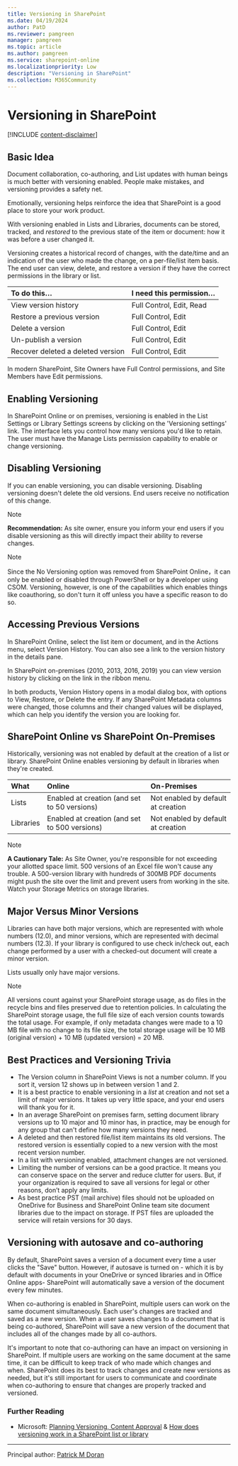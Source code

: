 ```yaml
---
title: Versioning in SharePoint
ms.date: 04/19/2024
author: PatD
ms.reviewer: pamgreen
manager: pamgreen
ms.topic: article
ms.author: pamgreen
ms.service: sharepoint-online
ms.localizationpriority: Low
description: "Versioning in SharePoint"
ms.collection: M365Community
---
```


# Versioning in SharePoint

[!INCLUDE [content-disclaimer](includes/content-disclaimer.md)]

## Basic Idea

Document collaboration, co-authoring, and List updates with human beings is much better with versioning enabled. People make mistakes, and versioning provides a safety net.

Emotionally, versioning helps reinforce the idea that SharePoint is a good place to store your work product.

With versioning enabled in Lists  and Libraries, documents can be stored, tracked, and *restored* to the previous state of the item or document: how it was before a user changed it.

Versioning creates a historical record of changes, with the date/time and an indication of the user who made the change, on a per-file/list item basis. The end user can view, delete, and restore a version if they have the correct permissions in the library or list.

| To do this… | I need this permission… |
|:-----|:-----|
| View version history | Full Control, Edit, Read |
| Restore a previous version | Full Control, Edit |
| Delete a version | Full Control, Edit |
| Un-publish a version | Full Control, Edit |
| Recover deleted a deleted version | Full Control, Edit |

In modern SharePoint, Site Owners have Full Control permissions, and Site Members have Edit permissions.

## Enabling Versioning

In SharePoint Online or on premises, versioning is enabled in the List Settings or Library Settings screens by clicking on the 'Versioning settings' link.  The interface lets you control how many versions you'd like to retain. The user must have the Manage Lists permission capability to enable or change versioning.

## Disabling Versioning

If you can enable versioning, you can disable versioning. Disabling versioning doesn't delete the old versions. End users receive no notification of this change.

> [!NOTE]
> **Recommendation:**  As site owner, ensure you inform your end users if you disable versioning as this will directly impact their ability to reverse changes.

> [!NOTE]
> Since the No Versioning option was removed from SharePoint Online，it can only be enabled or disabled through PowerShell or by a developer using CSOM. Versioning, however, is one of the capabilities which enables things like coauthoring, so don't turn it off unless you have a specific reason to do so.

## Accessing Previous Versions

In SharePoint Online, select the list item or document, and in the Actions menu, select Version History.  You can also see a link to the version history in the details pane.

In SharePoint on-premises (2010, 2013, 2016, 2019) you can view version history by clicking on the link in the ribbon menu.

In both products, Version History opens in a modal dialog box, with options to View, Restore, or Delete the entry. If any SharePoint Metadata columns were changed, those columns and their changed values will be displayed, which can help you identify the version you are looking for.

## SharePoint Online vs SharePoint On-Premises

Historically, versioning was not enabled by default at the creation of a list or library.  SharePoint Online enables versioning by default in libraries when they're created.

|What| Online| On-Premises|
|:------| :-----| :-----|
|Lists| Enabled at creation (and set to 50 versions)| Not enabled by default at creation |
|Libraries|Enabled at creation (and set to 500 versions)| Not enabled by default at creation |

> [!NOTE]
> **A Cautionary Tale:**
> As Site Owner, you're responsible for not exceeding your allotted space limit. 500 versions of an Excel file won't cause any trouble.  A 500-version library with hundreds of  300MB PDF documents might push the site over the limit and prevent users from working in the site.  Watch your Storage Metrics on storage libraries.

## Major Versus Minor Versions

Libraries can have both major versions, which are represented with whole numbers (12.0), and minor versions, which are represented with decimal numbers (12.3). If your library is configured to use check in/check out, each change performed by a user with a checked-out document will create a minor version.

Lists usually only have major versions.

> [!NOTE]
> All versions count against your SharePoint storage usage, as do files in the recycle bins and files preserved due to retention policies. In calculating the SharePoint storage usage, the full file size of each version counts towards the total usage. For example, if only metadata changes were made to a 10 MB file with no change to its file size, the total storage usage will be 10 MB (original version) + 10 MB (updated version) = 20 MB.

## Best Practices and Versioning Trivia

* The Version column in SharePoint Views is not a number column. If you sort it, version 12 shows up in between version 1 and 2.
* It is a best practice to enable versioning in a *list* at creation and not set a limit of major versions. It takes up very little space, and your end users will thank you for it.
* In an average SharePoint on premises farm, setting document library versions up to 10 major and 10 minor has, in practice, may be enough for any group that can't define how many versions they need.
* A deleted and then restored file/list item maintains its old versions. The restored version is essentially copied to a new version with the most recent version number.
* In a list with versioning enabled, attachment changes are not versioned.
* Limiting the number of versions can be a good practice. It means you can conserve space on the server and reduce clutter for users. But, if your organization is required to save all versions for legal or other reasons, don’t apply any limits.
* As best practice PST (mail archive) files should not be uploaded on OneDrive for Business and SharePoint Online team site document libraries due to the impact on storage. If PST files are uploaded the service will retain versions for 30 days.

## Versioning with autosave and co-authoring

By default, SharePoint saves a version of a document every time a user clicks the "Save" button. However, if autosave is turned on - which it is by default with documents in your OneDrive or synced libraries and in Office Online apps- SharePoint will automatically save a version of the document every few minutes.

When co-authoring is enabled in SharePoint, multiple users can work on the same document simultaneously. Each user's changes are tracked and saved as a new version. When a user saves changes to a document that is being co-authored, SharePoint will save a new version of the document that includes all of the changes made by all co-authors.

It's important to note that co-authoring can have an impact on versioning in SharePoint. If multiple users are working on the same document at the same time, it can be difficult to keep track of who made which changes and when. SharePoint does its best to track changes and create new versions as needed, but it's still important for users to communicate and coordinate when co-authoring to ensure that changes are properly tracked and versioned.

### Further Reading

* Microsoft: [Planning Versioning, Content Approval](/sharepoint/governance/versioning-content-approval-and-check-out-planning) & [How does versioning work in a SharePoint list or library](https://support.office.com/article/how-does-versioning-work-in-a-sharepoint-list-or-library-0f6cd105-974f-44a4-aadb-43ac5bdfd247)

---

Principal author: [Patrick M Doran](https://www.linkedin.com/in/patrickdoran/)
